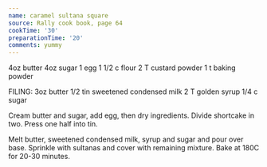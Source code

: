 ```yaml
---
name: caramel sultana square
source: Rally cook book, page 64
cookTime: '30'
preparationTime: '20'
comments: yummy
---
```


4oz butter
4oz sugar
1 egg
1 1/2 c flour
2 T custard powder
1 t baking powder

FILING:
3oz butter
1/2 tin sweetened condensed milk
2 T golden syrup
1/4 c sugar

Cream butter and sugar, add egg, then dry ingredients.  Divide shortcake in two.  Press one half into tin.

Melt butter, sweetened condensed milk, syrup and sugar and pour over base.  Sprinkle with sultanas and cover with remaining mixture.  Bake at 180C for 20-30 minutes.

